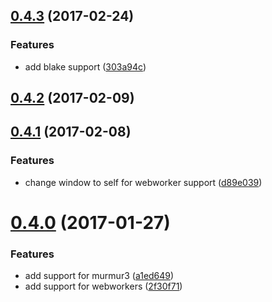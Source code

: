 <a name="0.4.3"></a>
## [0.4.3](https://github.com/multiformats/js-multihashing-async/compare/v0.4.2...v0.4.3) (2017-02-24)


### Features

* add blake support ([303a94c](https://github.com/multiformats/js-multihashing-async/commit/303a94c))



<a name="0.4.2"></a>
## [0.4.2](https://github.com/multiformats/js-multihashing-async/compare/v0.4.1...v0.4.2) (2017-02-09)



<a name="0.4.1"></a>
## [0.4.1](https://github.com/multiformats/js-multihashing-async/compare/v0.4.0...v0.4.1) (2017-02-08)


### Features

* change window to self for webworker support ([d89e039](https://github.com/multiformats/js-multihashing-async/commit/d89e039))



<a name="0.4.0"></a>
# [0.4.0](https://github.com/multiformats/js-multihashing-async/compare/v0.3.0...v0.4.0) (2017-01-27)


### Features

* add support for murmur3  ([a1ed649](https://github.com/multiformats/js-multihashing-async/commit/a1ed649))
* add support for webworkers ([2f30f71](https://github.com/multiformats/js-multihashing-async/commit/2f30f71))



